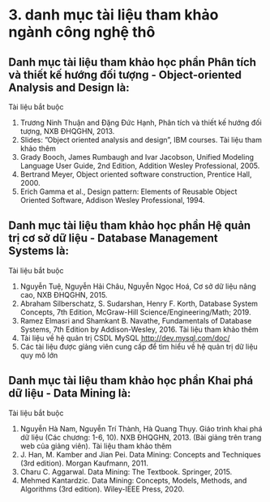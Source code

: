 # 3. danh mục tài liệu tham khảo ngành công nghệ thô
## Danh mục tài liệu tham khảo học phần Phân tích và thiết kế hướng đối tượng - Object-oriented Analysis and Design là:
Tài liệu bắt buộc
1. Trương Ninh Thuận and Đặng Đức Hạnh, Phân tích và thiết kế hướng đối tượng, NXB ĐHQGHN, 2013.
2. Slides: ”Object oriented analysis and design”, IBM courses.
Tài liệu tham khảo thêm
1. Grady Booch, James Rumbaugh and Ivar Jacobson, Unified Modeling Language User Guide, 2nd Edition, Addition Wesley Professional, 2005.
2. Bertrand Meyer, Object oriented software construction, Prentice Hall, 2000.
3. Erich Gamma et al., Design pattern: Elements of Reusable Object Oriented Software, Addison Wesley Professional, 1994.
## Danh mục tài liệu tham khảo học phần Hệ quản trị cơ sở dữ liệu - Database Management Systems là:
Tài liệu bắt buộc
1. Nguyễn Tuệ, Nguyễn Hải Châu, Nguyễn Ngọc Hoá, Cơ sở dữ liệu nâng cao, NXB ĐHQGHN, 2015.
2. Abraham Silberschatz, S. Sudarshan, Henry F. Korth, Database System Concepts, 7th Edition, McGraw-Hill Science/Engineering/Math; 2019.
3. Ramez Elmasri and Shamkant B. Navathe, Fundamentals of Database Systems, 7th Edition by Addison-Wesley, 2016.
Tài liệu tham khảo thêm
1. Tài liệu về hệ quản trị CSDL MySQL http://dev.mysql.com/doc/
2. Các tài liệu được giảng viên cung cấp để tìm hiểu về hệ quản trị dữ liệu quy mô lớn
## Danh mục tài liệu tham khảo học phần Khai phá dữ liệu  - Data Mining là:
Tài liệu bắt buộc
1. Nguyễn Hà Nam, Nguyễn Trí Thành, Hà Quang Thụy. Giáo trình khai phá dữ liệu (Các chương: 1-6, 10). NXB ĐHQGHN, 2013. (Bài giảng trên trang web của giảng viên).
Tài liệu tham khảo thêm
1. J. Han, M. Kamber and Jian Pei. Data Mining: Concepts and Techniques (3rd edition). Morgan Kaufmann, 2011.
2. Charu C. Aggarwal. Data Mining: The Textbook. Springer, 2015.
3. Mehmed Kantardzic. Data Mining: Concepts, Models, Methods, and Algorithms (3rd edition). Wiley-IEEE Press, 2020.
